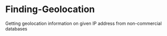 # Finding-Geolocation
Getting geolocation information on given IP address from non-commercial databases
